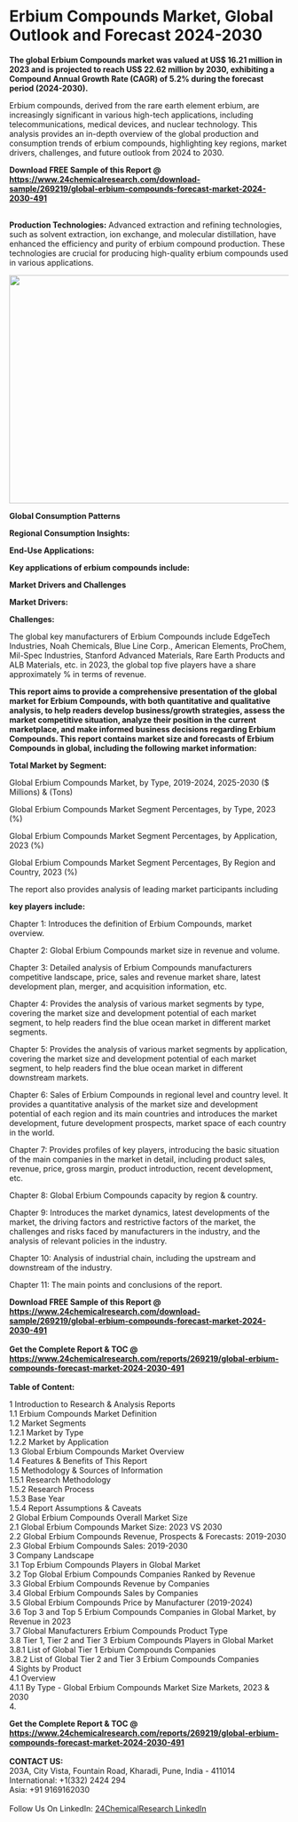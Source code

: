 <h1>Erbium Compounds Market, Global Outlook and Forecast 2024-2030</h1><p><strong>The global Erbium Compounds market was valued at US$ 16.21 million in 2023 and is projected to reach US$ 22.62 million by 2030, exhibiting a Compound Annual Growth Rate (CAGR) of 5.2% during the forecast period (2024-2030).</strong></p><p>
</p><p>Erbium compounds, derived from the rare earth element erbium, are increasingly significant in various high-tech applications, including telecommunications, medical devices, and nuclear technology. This analysis provides an in-depth overview of the global production and consumption trends of erbium compounds, highlighting key regions, market drivers, challenges, and future outlook from 2024 to 2030.</p><div><b>Download FREE Sample of this Report @ 
            <a href="https://www.24chemicalresearch.com/download-sample/269219/global-erbium-compounds-forecast-market-2024-2030-491">
            https://www.24chemicalresearch.com/download-sample/269219/global-erbium-compounds-forecast-market-2024-2030-491</a></b></div><br><p>
</p><p><strong>Production Technologies:</strong> Advanced extraction and refining technologies, such as solvent extraction, ion exchange, and molecular distillation, have enhanced the efficiency and purity of erbium compound production. These technologies are crucial for producing high-quality erbium compounds used in various applications.</p><p>
</p><p></p><p>
<img alt="" src="https://24chemicalresearch.com/assets/report-images/ErbiumCompoundsMarket.png" style="height:411px; width:754px"></p><p>
</p><p><strong>Global Consumption Patterns</strong></p><p>
</p><p><strong>Regional Consumption Insights:</strong></p><p>
</p><p>
</p><p><strong>End-Use Applications:</strong></p><p>
</p><p><strong>Key applications of erbium compounds include:</strong></p><p>
</p><p>
<strong>Market Drivers and Challenges</strong></p><p>
</p><p><strong>Market Drivers:</strong></p><p>
</p><p>
</p><p><strong>Challenges:</strong></p><p>
</p><p>
</p><p>The global key manufacturers of Erbium Compounds include EdgeTech Industries, Noah Chemicals, Blue Line Corp., American Elements, ProChem, Mil-Spec Industries, Stanford Advanced Materials, Rare Earth Products and ALB Materials, etc. in 2023, the global top five players have a share approximately % in terms of revenue.</p><p>
</p><p><strong>This report aims to provide a comprehensive presentation of the global market for Erbium Compounds, with both quantitative and qualitative analysis, to help readers develop business/growth strategies, assess the market competitive situation, analyze their position in the current marketplace, and make informed business decisions regarding Erbium Compounds. This report contains market size and forecasts of Erbium Compounds in global, including the following market information:</strong></p><p>
</p><p>
<strong>Total Market by Segment:</strong></p><p>
Global Erbium Compounds Market, by Type, 2019-2024, 2025-2030 ($ Millions) &amp; (Tons)</p><p>
Global Erbium Compounds Market Segment Percentages, by Type, 2023 (%)</p><p>
</p><p>
Global Erbium Compounds Market Segment Percentages, by Application, 2023 (%)</p><p>
</p><p>
Global Erbium Compounds Market Segment Percentages, By Region and Country, 2023 (%)</p><p>
</p><p></p><p>
</p><p></p><p>
</p><p></p><p>
</p><p></p><p>
</p><p></p><p>
</p><p></p><p>
</p><p>
The report also provides analysis of leading market participants including</p><p>
</p><p>
</p><p><strong>key players include:</strong></p><p>
</p><p>
Chapter 1: Introduces the definition of Erbium Compounds, market overview.</p><p>
Chapter 2: Global Erbium Compounds market size in revenue and volume.</p><p>
Chapter 3: Detailed analysis of Erbium Compounds manufacturers competitive landscape, price, sales and revenue market share, latest development plan, merger, and acquisition information, etc.</p><p>
Chapter 4: Provides the analysis of various market segments by type, covering the market size and development potential of each market segment, to help readers find the blue ocean market in different market segments.</p><p>
Chapter 5: Provides the analysis of various market segments by application, covering the market size and development potential of each market segment, to help readers find the blue ocean market in different downstream markets.</p><p>
Chapter 6: Sales of Erbium Compounds in regional level and country level. It provides a quantitative analysis of the market size and development potential of each region and its main countries and introduces the market development, future development prospects, market space of each country in the world.</p><p>
Chapter 7: Provides profiles of key players, introducing the basic situation of the main companies in the market in detail, including product sales, revenue, price, gross margin, product introduction, recent development, etc.</p><p>
Chapter 8: Global Erbium Compounds capacity by region &amp; country.</p><p>
Chapter 9: Introduces the market dynamics, latest developments of the market, the driving factors and restrictive factors of the market, the challenges and risks faced by manufacturers in the industry, and the analysis of relevant policies in the industry.</p><p>
Chapter 10: Analysis of industrial chain, including the upstream and downstream of the industry.</p><p>
Chapter 11: The main points and conclusions of the report.</p><div><b>Download FREE Sample of this Report @ 
            <a href="https://www.24chemicalresearch.com/download-sample/269219/global-erbium-compounds-forecast-market-2024-2030-491">
            https://www.24chemicalresearch.com/download-sample/269219/global-erbium-compounds-forecast-market-2024-2030-491</a></b></div><br><div><b>Get the Complete Report & TOC @ 
            <a href="https://www.24chemicalresearch.com/reports/269219/global-erbium-compounds-forecast-market-2024-2030-491">
            https://www.24chemicalresearch.com/reports/269219/global-erbium-compounds-forecast-market-2024-2030-491</a></b></div><br>
            <b>Table of Content:</b><p>1 Introduction to Research & Analysis Reports<br />
    1.1 Erbium Compounds Market Definition<br />
    1.2 Market Segments<br />
        1.2.1 Market by Type<br />
        1.2.2 Market by Application<br />
    1.3 Global Erbium Compounds Market Overview<br />
    1.4 Features & Benefits of This Report<br />
    1.5 Methodology & Sources of Information<br />
        1.5.1 Research Methodology<br />
        1.5.2 Research Process<br />
        1.5.3 Base Year<br />
        1.5.4 Report Assumptions & Caveats<br />
2 Global Erbium Compounds Overall Market Size<br />
    2.1 Global Erbium Compounds Market Size: 2023 VS 2030<br />
    2.2 Global Erbium Compounds Revenue, Prospects & Forecasts: 2019-2030<br />
    2.3 Global Erbium Compounds Sales: 2019-2030<br />
3 Company Landscape<br />
    3.1 Top Erbium Compounds Players in Global Market<br />
    3.2 Top Global Erbium Compounds Companies Ranked by Revenue<br />
    3.3 Global Erbium Compounds Revenue by Companies<br />
    3.4 Global Erbium Compounds Sales by Companies<br />
    3.5 Global Erbium Compounds Price by Manufacturer (2019-2024)<br />
    3.6 Top 3 and Top 5 Erbium Compounds Companies in Global Market, by Revenue in 2023<br />
    3.7 Global Manufacturers Erbium Compounds Product Type<br />
    3.8 Tier 1, Tier 2 and Tier 3 Erbium Compounds Players in Global Market<br />
        3.8.1 List of Global Tier 1 Erbium Compounds Companies<br />
        3.8.2 List of Global Tier 2 and Tier 3 Erbium Compounds Companies<br />
4 Sights by Product<br />
    4.1 Overview<br />
        4.1.1 By Type - Global Erbium Compounds Market Size Markets, 2023 & 2030<br />
        4.</p><div><b>Get the Complete Report & TOC @ 
            <a href="https://www.24chemicalresearch.com/reports/269219/global-erbium-compounds-forecast-market-2024-2030-491">
            https://www.24chemicalresearch.com/reports/269219/global-erbium-compounds-forecast-market-2024-2030-491</a></b></div><br><b>CONTACT US:</b><br>
            203A, City Vista, Fountain Road, Kharadi, Pune, India - 411014<br>
            International: +1(332) 2424 294<br>
            Asia: +91 9169162030 <br><br>
            Follow Us On LinkedIn: <a href="https://www.linkedin.com/company/24chemicalresearch/">24ChemicalResearch LinkedIn</a>